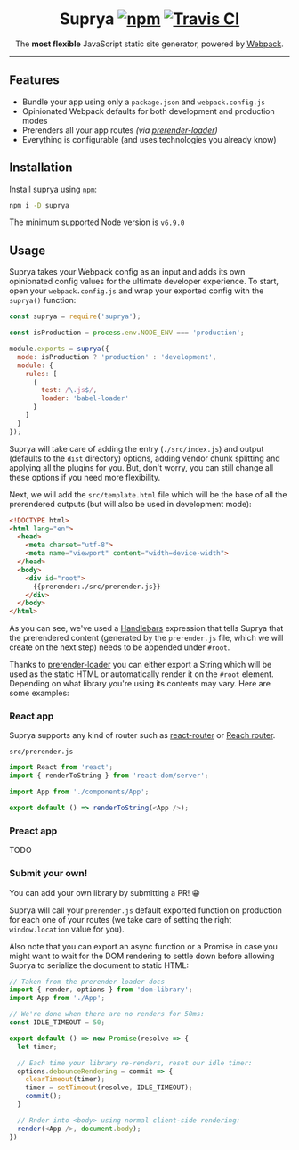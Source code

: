 <h1 align="center">
	Suprya
	<a href="https://www.npmjs.org/package/suprya"><img src="https://img.shields.io/npm/v/suprya.svg?style=flat" alt="npm"></a> <a href="https://travis-ci.org/suprya/suprya"><img src="https://travis-ci.org/suprya/suprya.svg?branch=master" alt="Travis CI"></a>
</h1>
<p align="center">The <strong>most flexible</strong> JavaScript static site generator, powered by <a href="https://github.com/webpack/webpack">Webpack</a>.</p>

---

## Features

- Bundle your app using only a `package.json` and `webpack.config.js`
- Opinionated Webpack defaults for both development and production modes
- Prerenders all your app routes _(via [prerender-loader](https://github.com/GoogleChromeLabs/prerender-loader/))_
- Everything is configurable (and uses technologies you already know)

## Installation

Install suprya using [`npm`](https://www.npmjs.com/):

```bash
npm i -D suprya
```

The minimum supported Node version is `v6.9.0`

## Usage

Suprya takes your Webpack config as an input and adds its own opinionated config values for the ultimate developer experience. To start, open your `webpack.config.js` and wrap your exported config with the `suprya()` function:

```js
const suprya = require('suprya');

const isProduction = process.env.NODE_ENV === 'production';

module.exports = suprya({
  mode: isProduction ? 'production' : 'development',
  module: {
    rules: [
      {
        test: /\.js$/,
        loader: 'babel-loader'
      }
    ]
  }
});
```

Suprya will take care of adding the entry (`./src/index.js`) and output (defaults to the `dist` directory) options, adding vendor chunk splitting and applying all the plugins for you. But, don't worry, you can still change all these options if you need more flexibility.

Next, we will add the `src/template.html` file which will be the base of all the prerendered outputs (but will also be used in development mode):

```html
<!DOCTYPE html>
<html lang="en">
  <head>
    <meta charset="utf-8">
    <meta name="viewport" content="width=device-width">
  </head>
  <body>
    <div id="root">
      {{prerender:./src/prerender.js}}
    </div>
  </body>
</html>
```

As you can see, we've used a [Handlebars](https://handlebarsjs.com/) expression that tells Suprya that the prerendered content (generated by the `prerender.js` file, which we will create on the next step) needs to be appended under `#root`.

Thanks to [prerender-loader](https://github.com/GoogleChromeLabs/prerender-loader) you can either export a String which will be used as the static HTML or automatically render it on the `#root` element. Depending on what library you're using its contents may vary. Here are some examples:

### React app

Suprya supports any kind of router such as [react-router](https://github.com/ReactTraining/react-router) or [Reach router](https://reach.tech/router).

`src/prerender.js`
```js
import React from 'react';
import { renderToString } from 'react-dom/server';

import App from './components/App';

export default () => renderToString(<App />);
```

### Preact app

TODO

### Submit your own!

You can add your own library by submitting a PR! :grinning:

Suprya will call your `prerender.js` default exported function on production for each one of your routes (we take care of setting the right `window.location` value for you).

Also note that you can export an async function or a Promise in case you might want to wait for the DOM rendering to settle down before allowing Suprya to serialize the document to static HTML:

```js
// Taken from the prerender-loader docs
import { render, options } from 'dom-library';
import App from './App';

// We're done when there are no renders for 50ms:
const IDLE_TIMEOUT = 50;

export default () => new Promise(resolve => {
  let timer;

  // Each time your library re-renders, reset our idle timer:
  options.debounceRendering = commit => {
    clearTimeout(timer);
    timer = setTimeout(resolve, IDLE_TIMEOUT);
    commit();
  }

  // Rnder into <body> using normal client-side rendering:
  render(<App />, document.body);
})
```

